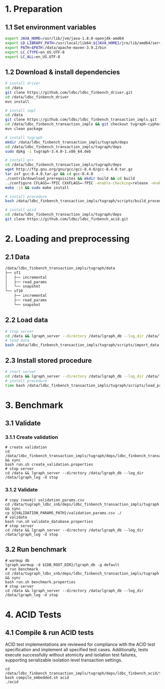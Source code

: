 # 1. Preparation

## 1.1 Set environment variables

```Bash
export JAVA_HOME=/usr/lib/jvm/java-1.8.0-openjdk-amd64
export LD_LIBRARY_PATH=/usr/local/lib64:${JAVA_HOME}/jre/lib/amd64/server
export PATH=$PATH:/data/apache-maven-3.9.2/bin
export LC_CTYPE=en_US.UTF-8
export LC_ALL=en_US.UTF-8
```

## 1.2 Download & install dependencies

```bash
# install driver
cd /data
git clone https://github.com/ldbc/ldbc_finbench_driver.git
cd /data/ldbc_finbench_driver
mvn install

# install impl
cd /data
git clone https://github.com/ldbc/ldbc_finbench_transaction_impls.git
cd /data/ldbc_finbench_transaction_impls && git checkout tugraph-cypher
mvn clean package

# install tugraph
mkdir /data/ldbc_finbench_transaction_impls/tugraph/deps
cd /data/ldbc_finbench_transaction_impls/tugraph/deps
sudo dpkg -i tugraph-3.4.0-1.x86_64.deb

# install g++
cd /data/ldbc_finbench_transaction_impls/tugraph/deps
wget http://ftp.gnu.org/gnu/gcc/gcc-8.4.0/gcc-8.4.0.tar.gz
tar zxf gcc-8.4.0.tar.gz && cd gcc-8.4.0
./contrib/download_prerequisites && mkdir build && cd build
../configure CFLAGS=-fPIC CXXFLAGS=-fPIC -enable-checking=release -enable-languages=c,c++ -disable-multilib
make -j4 && sudo make install

# install procedure
bash /data/ldbc_finbench_transaction_impls/tugraph/scripts/build_procedure.sh

# install acid
cd /data/ldbc_finbench_transaction_impls/tugraph/deps
git clone https://github.com/ldbc/ldbc_finbench_acid.git
```

# 2. Loading and preprocessing

## 2.1 Data

```bash
/data/ldbc_finbench_transaction_impls/tugraph/data
├── sf1
│   ├── incremental
│   ├── read_params
│   └── snapshot
└── sf10
    ├── incremental
    ├── read_params
    └── snapshot
```

## 2.2 Load data

```bash
# stop server
cd /data && lgraph_server --directory /data/lgraph_db --log_dir /data/lgraph_log -d stop
# load data
bash /data/ldbc_finbench_transaction_impls/tugraph/scripts/import_data.sh sf1
```

## 2.3 Install stored procedure

```Bash
# start server
cd /data && lgraph_server --directory /data/lgraph_db --log_dir /data/lgraph_log -d start
# install procedure
time bash /data/ldbc_finbench_transaction_impls/tugraph/scripts/load_procedure.sh
```

# 3. Benchmark

## 3.1 Validate

### 3.1.1 Create validation

```shell
# create validation
cd /data/ldbc_finbench_transaction_impls/tugraph/deps/ldbc_finbench_transaction_impls/tugraph && sync
bash run.sh create_validation.properties
# stop server
cd /data && lgraph_server --directory /data/lgraph_db --log_dir /data/lgraph_log -d stop
```

### 3.1.2 Validate

```shell
# copy (neo4j) validation_params.csv
cd /data/tugraph_ldbc_snb/deps/ldbc_finbench_transaction_impls/tugraph && sync
cp ${VALIDATION_PARAMS_PATH}/validation_params.csv ./
# validate
bash run.sh validate_database.properties
# stop server
cd /data && lgraph_server --directory /data/lgraph_db --log_dir /data/lgraph_log -d stop
```

## 3.2 Run benchmark

```shell
# warmup db
lgraph_warmup -d ${DB_ROOT_DIR}/lgraph_db -g default
# run benchmark
cd /data/tugraph_ldbc_snb/deps/ldbc_finbench_transaction_impls/tugraph && sync
bash run.sh benchmark.properties
# stop server
cd /data && lgraph_server --directory /data/lgraph_db --log_dir /data/lgraph_log -d stop
```

# 4. ACID Tests

## 4.1 Compile & run ACID tests

ACID test implementations are reviewed for compliance with the ACID test specification and implement all specified test cases. Additionally, tests execute successfully without atomicity and isolation test failures, supporting serializable isolation level transaction settings.

```shell
cd /data/ldbc_finbench_transaction_impls/tugraph/deps/ldbc_finbench_acid/tugraph
bash compile_embedded.sh acid
./acid
```